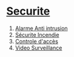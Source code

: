 # [Securite](../readme.md)

1. [Alarme Anti intrusion](alarme/readme.md)
2. [Sécurite Incendie](incendie/readme.md)
3. [Controle d'accès](access/readme.md)
4. [Video Surveillance](video)